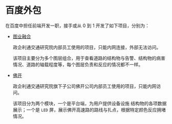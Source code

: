 # 百度外包

在百度中担任前端开发一职，接手或从 0 到 1 开发了如下项目，分别为：

- [图业融合](/project/baidu/layer/index.md)
  
  政企利通交通研究院内部员工使用的项目，只能内网连接，外部无法访问。
  
  该项目主要分为多个图层组合，用于查看道路的结构物与告警、结构物的病害情况、道路的轴载程度等，每个图层负责和反应的情况都不一样。
  
- [佛开](/project/baidu/fokai/LED/index.md)

  政企利通交通研究院旗下子公司佛开公司内部员工使用的项目，只能内网访问。

  该项目分为两个模块，一个是平台端，为用户提供设备设施
  结构物的各项数据展示；一个是 `LED` 屏，展示佛开高速路的路线与扎点，根据特定颜色反应拥堵情况。

  

